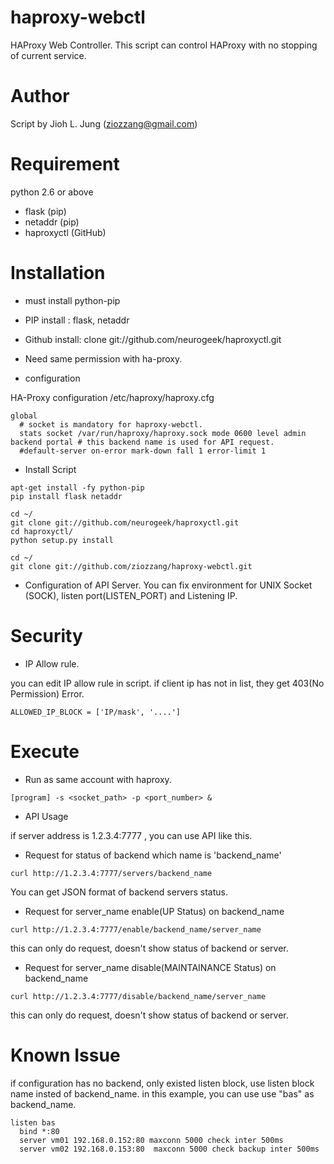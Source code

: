 haproxy-webctl
==============
HAProxy Web Controller.
This script can control HAProxy with no stopping of current service.


Author
======
Script by Jioh L. Jung (ziozzang@gmail.com)

Requirement
===========
python 2.6 or above
- flask (pip)
- netaddr (pip)
- haproxyctl (GitHub)


Installation
============
- must install python-pip
- PIP install : flask, netaddr
- Github install: clone git://github.com/neurogeek/haproxyctl.git

- Need same permission with ha-proxy.

* configuration

HA-Proxy configuration
/etc/haproxy/haproxy.cfg

```
global
  # socket is mandatory for haproxy-webctl.
  stats socket /var/run/haproxy/haproxy.sock mode 0600 level admin
backend portal # this backend name is used for API request.
  #default-server on-error mark-down fall 1 error-limit 1

```

* Install Script

```
apt-get install -fy python-pip
pip install flask netaddr

cd ~/
git clone git://github.com/neurogeek/haproxyctl.git
cd haproxyctl/
python setup.py install

cd ~/
git clone git://github.com/ziozzang/haproxy-webctl.git
```

* Configuration of API Server.
You can fix environment for UNIX Socket (SOCK), listen port(LISTEN_PORT) and Listening IP.

Security
========
* IP Allow rule.

you can edit IP allow rule in script. if client ip has not in list, they get 403(No Permission) Error.

```
ALLOWED_IP_BLOCK = ['IP/mask', '....']
```

Execute
=======
* Run as same account with haproxy.

```
[program] -s <socket_path> -p <port_number> &
```

* API Usage

if server address is 1.2.3.4:7777 , you can use API like this.

* Request for status of backend which name is 'backend_name'

```
curl http://1.2.3.4:7777/servers/backend_name
```

You can get JSON format of backend servers status.

* Request for server_name enable(UP Status) on backend_name

```
curl http://1.2.3.4:7777/enable/backend_name/server_name
```

this can only do request, doesn't show status of backend or server.

* Request for server_name disable(MAINTAINANCE Status) on backend_name

```
curl http://1.2.3.4:7777/disable/backend_name/server_name
```

this can only do request, doesn't show status of backend or server.


Known Issue
===========

if configuration has no backend, only existed listen block, use listen block name insted of backend_name.
in this example, you can use use "bas" as backend_name.

```
listen bas
  bind *:80
  server vm01 192.168.0.152:80 maxconn 5000 check inter 500ms
  server vm02 192.168.0.153:80  maxconn 5000 check backup inter 500ms
```
